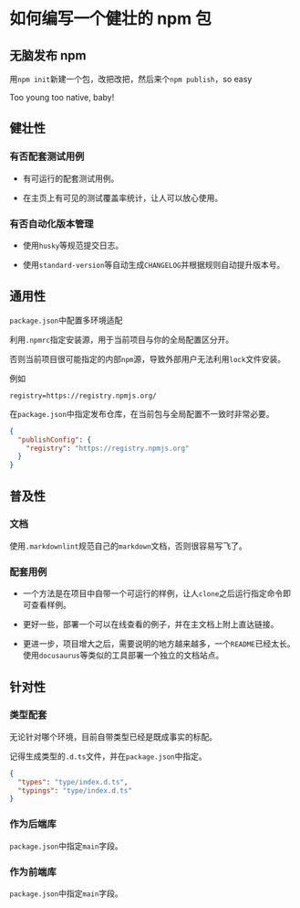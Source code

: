 # 如何编写一个健壮的 npm 包

## 无脑发布 npm

用`npm init`新建一个包，改把改把，然后来个`npm publish`，so easy

Too young too native, baby!

## 健壮性

### 有否配套测试用例

* 有可运行的配套测试用例。

* 在主页上有可见的测试覆盖率统计，让人可以放心使用。

### 有否自动化版本管理

* 使用`husky`等规范提交日志。

* 使用`standard-version`等自动生成`CHANGELOG`并根据规则自动提升版本号。

## 通用性

`package.json`中配置多环境适配

利用`.npmrc`指定安装源，用于当前项目与你的全局配置区分开。

否则当前项目很可能指定的内部`npm`源，导致外部用户无法利用`lock`文件安装。

例如

```text
registry=https://registry.npmjs.org/
```

在`package.json`中指定发布仓库，在当前包与全局配置不一致时非常必要。

```json
{
  "publishConfig": {
    "registry": "https://registry.npmjs.org"
  }
}
```

## 普及性

### 文档

使用`.markdownlint`规范自己的`markdown`文档，否则很容易写飞了。

### 配套用例

* 一个方法是在项目中自带一个可运行的样例，让人`clone`之后运行指定命令即可查看样例。

* 更好一些，部署一个可以在线查看的例子，并在主文档上附上直达链接。

* 更进一步，项目增大之后，需要说明的地方越来越多，一个`README`已经太长。使用`docusaurus`等类似的工具部署一个独立的文档站点。

## 针对性

### 类型配套

无论针对哪个环境，目前自带类型已经是既成事实的标配。

记得生成类型的`.d.ts`文件，并在`package.json`中指定。

```json
{
  "types": "type/index.d.ts",
  "typings": "type/index.d.ts"
}
```

### 作为后端库

`package.json`中指定`main`字段。

### 作为前端库

`package.json`中指定`main`字段。
